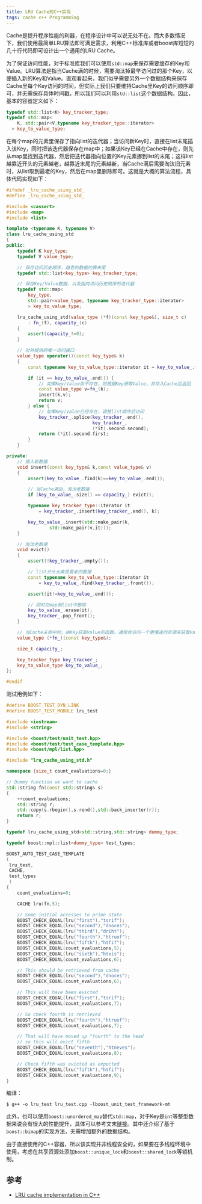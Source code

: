 ```yaml
---
title: LRU Cache的C++实现
tags: cache c++ Programming
---
```


Cache是提升程序性能的利器，在程序设计中可以说无处不在。而大多数情况下，我们使用最简单LRU算法即可满足需求，利用C++标准库或者boost库短短的几十行代码即可设计出一个通用的LRU Cache。

为了保证访问性能，对于标准库我们可以使用`std::map`来保存需要缓存的Key和Value。LRU算法是指当Cache满的时候，需要淘汰掉最早访问过的那个Key，以便插入新的Key和Value。直观看起来，我们似乎需要另外一个数据结构来保存Cache里每个Key访问的时间，但实际上我们只要维持Cache里Key的访问顺序即可，并无需保存具体时间戳，所以我们可以利用`std::list`这个数据结构。因此，基本的容器定义如下：

```c++
typedef std::list<K> key_tracker_type;
typedef std::map<
    K, std::pair<V,typename key_tracker_type::iterator>
  > key_to_value_type;
```

在每个map的元素里保存了指向list的迭代器；当访问新Key时，直接在list末尾插入该Key，同时把该迭代器保存在map中；如果该Key已经在Cache中存在，则先从map里找到迭代器，然后把迭代器指向位置的Key元素挪到list的末尾；这样list越靠近开头的元素越老，越靠近末尾的元素越新，当Cache满后需要淘汰旧元素时，从list取到最老的Key，然后在map里删除即可。这就是大概的算法流程，具体代码实现如下：

```c++
#ifndef _lru_cache_using_std_
#define _lru_cache_using_std_

#include <cassert>
#include <map>
#include <list>

template <typename K, typename V>
class lru_cache_using_std
{
public:
    typedef K key_type;
    typedef V value_type;

    // 保存访问历史顺序，越老的数据约靠末尾
    typedef std::list<key_type> key_tracker_type;

    // 保存Key/Value数据，以及指向访问历史顺序的迭代器
    typedef std::map<
        key_type,
        std::pair<value_type, typename key_tracker_type::iterator>
        > key_to_value_type;

    lru_cache_using_std(value_type (*f)(const key_type&), size_t c)
        : fn_(f), capacity_(c)
    {
        assert(capacity_!=0);
    }

    // 对外提供的唯一访问接口
    value_type operator()(const key_type& k)
    {
        const typename key_to_value_type::iterator it = key_to_value_.find(k);

        if (it == key_to_value_.end()) {
            // 如果Key/Value尚不存在，则根据Key获取Value，并存入Cache后返回
            const value_type v=fn_(k);
            insert(k,v);
            return v;
        } else {
            // 如果Key/Value已经存在，调整list顺序后访问
            key_tracker_.splice(key_tracker_.end(),
                                key_tracker_,
                                (*it).second.second);
            return (*it).second.first;
        }
    }

private:
    // 插入新数据
    void insert(const key_type& k,const value_type& v)
    {
        assert(key_to_value_.find(k)==key_to_value_.end());

        // 当Cache满后，淘汰老数据
        if (key_to_value_.size() == capacity_) evict();

        typename key_tracker_type::iterator it
            = key_tracker_.insert(key_tracker_.end(), k);

        key_to_value_.insert(std::make_pair(k,
                std::make_pair(v,it)));
    }

    // 淘汰老数据
    void evict()
    {
        assert(!key_tracker_.empty());

        // list开头元素是最老的数据
        const typename key_to_value_type::iterator it
            = key_to_value_.find(key_tracker_.front());

        assert(it!=key_to_value_.end());

        // 同时在map和list中删除
        key_to_value_.erase(it);
        key_tracker_.pop_front();
    }

    // 当Cache未命中时，由Key获取Value的函数。通常会访问一个更慢速的资源来获取Value值，比如网络或磁盘。
    value_type (*fn_)(const key_type&);

    size_t capacity_;

    key_tracker_type key_tracker_;
    key_to_value_type key_to_value_;
};

#endif
```

测试用例如下：

```c++
#define BOOST_TEST_DYN_LINK
#define BOOST_TEST_MODULE lru_test

#include <iostream>
#include <string>

#include <boost/test/unit_test.hpp>
#include <boost/test/test_case_template.hpp>
#include <boost/mpl/list.hpp>

#include "lru_cache_using_std.h"

namespace {size_t count_evaluations=0;}

// Dummy function we want to cache
std::string fn(const std::string& s)
{
    ++count_evaluations;
    std::string r;
    std::copy(s.rbegin(),s.rend(),std::back_inserter(r));
    return r;
}

typedef lru_cache_using_std<std::string,std::string> dummy_type;

typedef boost::mpl::list<dummy_type> test_types;

BOOST_AUTO_TEST_CASE_TEMPLATE
(
 lru_test,
 CACHE,
 test_types
 )
{
    count_evaluations=0;

    CACHE lru(fn,5);

    // Some initial accesses to prime state
    BOOST_CHECK_EQUAL(lru("first"),"tsrif");
    BOOST_CHECK_EQUAL(lru("second"),"dnoces");
    BOOST_CHECK_EQUAL(lru("third"),"driht");
    BOOST_CHECK_EQUAL(lru("fourth"),"htruof");
    BOOST_CHECK_EQUAL(lru("fifth"),"htfif");
    BOOST_CHECK_EQUAL(count_evaluations,5);
    BOOST_CHECK_EQUAL(lru("sixth"),"htxis");
    BOOST_CHECK_EQUAL(count_evaluations,6);

    // This should be retrieved from cache
    BOOST_CHECK_EQUAL(lru("second"),"dnoces");
    BOOST_CHECK_EQUAL(count_evaluations,6);

    // This will have been evicted
    BOOST_CHECK_EQUAL(lru("first"),"tsrif");
    BOOST_CHECK_EQUAL(count_evaluations,7);

    // So check fourth is retrieved
    BOOST_CHECK_EQUAL(lru("fourth"),"htruof");
    BOOST_CHECK_EQUAL(count_evaluations,7);

    // That will have moved up "fourth" to the head
    // so this will evict fifth
    BOOST_CHECK_EQUAL(lru("seventh"),"htneves");
    BOOST_CHECK_EQUAL(count_evaluations,8);

    // Check fifth was evicted as expected
    BOOST_CHECK_EQUAL(lru("fifth"),"htfif");
    BOOST_CHECK_EQUAL(count_evaluations,9);
}
```

编译：

    $ g++ -o lru_test lru_test.cpp -lboost_unit_test_framework-mt

此外，也可以使用`boost::unordered_map`替代`std::map`，对于Key是`int`等整型数据来说会有很大的性能提升，具体可以参考文末[链接](http://timday.bitbucket.org/lru.html)。其中还介绍了基于`boost::bimap`的实现方法，无需增加额外的数据结构。

由于直接使用的C++容器，所以该实现并非线程安全的，如果要在多线程环境中使用，考虑在共享资源处添加`boost::unique_lock`和`boost::shared_lock`等锁机制。

## 参考

- [LRU cache implementation in C++](http://timday.bitbucket.org/lru.html)
